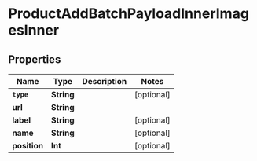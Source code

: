 

# ProductAddBatchPayloadInnerImagesInner


## Properties

Name | Type | Description | Notes
------------ | ------------- | ------------- | -------------
**`type`** | **String** |  |  [optional]
**url** | **String** |  | 
**label** | **String** |  |  [optional]
**name** | **String** |  |  [optional]
**position** | **Int** |  |  [optional]



